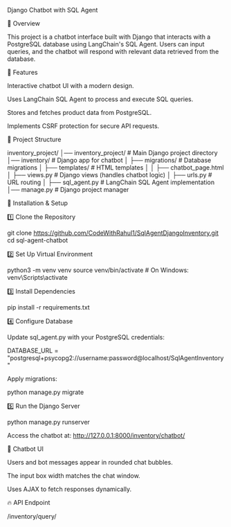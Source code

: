 Django Chatbot with SQL Agent

📌 Overview

This project is a chatbot interface built with Django that interacts with a PostgreSQL database using LangChain's SQL Agent. Users can input queries, and the chatbot will respond with relevant data retrieved from the database.

🚀 Features

Interactive chatbot UI with a modern design.

Uses LangChain SQL Agent to process and execute SQL queries.

Stores and fetches product data from PostgreSQL.

Implements CSRF protection for secure API requests.

📂 Project Structure

inventory_project/
│── inventory_project/      # Main Django project directory
│── inventory/              # Django app for chatbot
│   ├── migrations/         # Database migrations
│   ├── templates/          # HTML templates
│   │   ├── chatbot_page.html
│   ├── views.py            # Django views (handles chatbot logic)
│   ├── urls.py             # URL routing
│   ├── sql_agent.py        # LangChain SQL Agent implementation
│── manage.py               # Django project manager

🔧 Installation & Setup

1️⃣ Clone the Repository

git clone https://github.com/CodeWithRahul1/SqlAgentDjangoInventory.git
cd sql-agent-chatbot

2️⃣ Set Up Virtual Environment

python3 -m venv venv
source venv/bin/activate  # On Windows: venv\Scripts\activate

3️⃣ Install Dependencies

pip install -r requirements.txt

4️⃣ Configure Database

Update sql_agent.py with your PostgreSQL credentials:

DATABASE_URL = "postgresql+psycopg2://username:password@localhost/SqlAgentInventory"

Apply migrations:

python manage.py migrate

5️⃣ Run the Django Server

python manage.py runserver

Access the chatbot at: http://127.0.0.1:8000/inventory/chatbot/

🎨 Chatbot UI

Users and bot messages appear in rounded chat bubbles.

The input box width matches the chat window.

Uses AJAX to fetch responses dynamically.

🔥 API Endpoint

/inventory/query/
